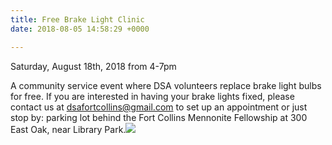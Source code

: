 ```yaml
---
title: Free Brake Light Clinic
date: 2018-08-05 14:58:29 +0000

---
```

Saturday, August 18th, 2018 from 4-7pm

A community service event where DSA volunteers replace brake light bulbs for free. If you are interested in having your brake lights fixed, please contact us at dsafortcollins@gmail.com to set up an appointment or just stop by: parking lot behind the Fort Collins Mennonite Fellowship at 300 East Oak, near Library Park.![](/uploads/2018/08/05/C7825FEA-5795-4D62-9F92-9E1EBFAC54DE.jpeg)